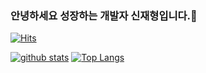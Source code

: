 ### 안녕하세요 성장하는 개발자 신재형입니다.👋
[![Hits](https://hits.seeyoufarm.com/api/count/incr/badge.svg?url=https%3A%2F%2Fgithub.com%2Fseonhou)](https://hits.seeyoufarm.com)
<!--
**seonhou/seonhou** is a ✨ _special_ ✨ repository because its `README.md` (this file) appears on your GitHub profile.

Here are some ideas to get you started:

- 🔭 I’m currently working on ...
- 🌱 I’m currently learning ...
- 👯 I’m looking to collaborate on ...
- 🤔 I’m looking for help with ...
- 💬 Ask me about ...
- 📫 How to reach me: ...
- 😄 Pronouns: ...
- ⚡ Fun fact: ...
-->

[![github stats](https://github-readme-stats.vercel.app/api?username=seonhou&show_icons=true&hide_border=true)](https://github.com/seonhou)
[![Top Langs](https://github-readme-stats.vercel.app/api/top-langs/?username=seonhou&layout=compact)](https://github.com/seonhou)
